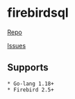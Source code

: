 # firebirdsql

[Repo](https://github.com/nakagami/firebirdsql)

[Issues](https://github.com/nakagami/firebirdsql/issues)

## Supports
	* Go-lang 1.18+
	* Firebird 2.5+

